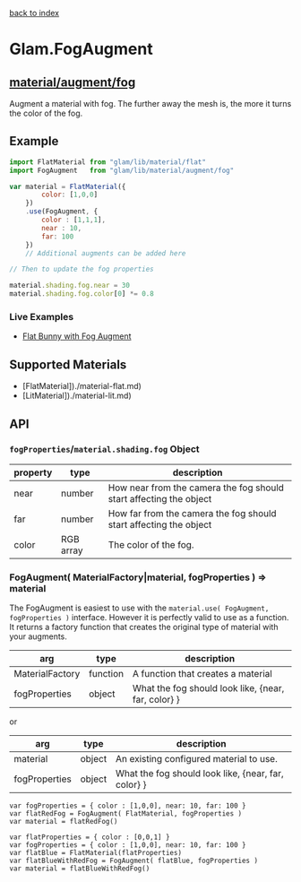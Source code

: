 [back to index](./)
# Glam.FogAugment
## [material/augment/fog](https://github.com/glamjs/glam/tree/master/lib/material/augment/fog)

Augment a material with fog. The further away the mesh is, the more it turns the color of the fog.

## Example

```js
import FlatMaterial from "glam/lib/material/flat"
import FogAugment   from "glam/lib/material/augment/fog"

var material = FlatMaterial({
		color: [1,0,0]
	})
	.use(FogAugment, {
		color : [1,1,1],
		near : 10,
		far: 100
	})
	// Additional augments can be added here

// Then to update the fog properties

material.shading.fog.near = 30
material.shading.fog.color[0] *= 0.8
```

### Live Examples

* [Flat Bunny with Fog Augment](http://glamjs.github.io/glam/examples/02-fog/)

## Supported Materials

* [FlatMaterial])./material-flat.md)
* [LitMaterial])./material-lit.md)

## API

### `fogProperties`/`material.shading.fog` Object

| property | type       | description |
| -------- | ---------- | ----------- |
| near     | number     | How near from the camera the fog should start affecting the object |
| far      | number     | How far from the camera the fog should start affecting the object |
| color    | RGB array  | The color of the fog. |


### FogAugment( MaterialFactory|material, fogProperties  ) => material

The FogAugment is easiest to use with the `material.use( FogAugment, fogProperties )` interface.
However it is perfectly valid to use as a function. It returns a factory function that creates
the original type of material with your augments.

| arg             | type     | description |
| --------------- | -------- | ----------- |
| MaterialFactory | function | A function that creates a material |
| fogProperties   | object   | What the fog should look like, {near, far, color} }

or

| arg             | type     | description |
| --------------- | -------- | ----------- |
| material        | object   | An existing configured material to use. |
| fogProperties   | object   | What the fog should look like, {near, far, color} }


```
var fogProperties = { color : [1,0,0], near: 10, far: 100 }
var flatRedFog = FogAugment( FlatMaterial, fogProperties )
var material = flatRedFog()
```

```
var flatProperties = { color : [0,0,1] }
var fogProperties = { color : [1,0,0], near: 10, far: 100 }
var flatBlue = FlatMaterial(flatProperties)
var flatBlueWithRedFog = FogAugment( flatBlue, fogProperties )
var material = flatBlueWithRedFog()
```